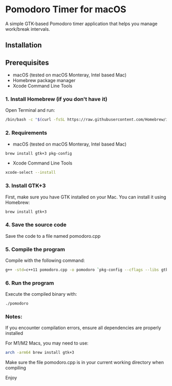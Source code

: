 # Pomodoro Timer for macOS

A simple GTK-based Pomodoro timer application that helps you manage work/break intervals.

## Installation

## Prerequisites

- macOS (tested on macOS Monteray, Intel based Mac)
- Homebrew package manager
- Xcode Command Line Tools

### 1. Install Homebrew (if you don't have it)

Open Terminal and run:
```bash
/bin/bash -c "$(curl -fsSL https://raw.githubusercontent.com/Homebrew/install/HEAD/install.sh)"
```

### 2. Requirements

- macOS (tested on macOS Monteray, Intel based Mac)
```bash
brew install gtk+3 pkg-config
```
- Xcode Command Line Tools
```bash
xcode-select --install
```

### 3. Install GTK+3

First, make sure you have GTK installed on your Mac. You can install it using Homebrew:

```bash
brew install gtk+3
```

### 4. Save the source code

Save the code to a file named pomodoro.cpp

### 5. Compile the program

Compile with the following command:

```bash
g++ -std=c++11 pomodoro.cpp -o pomodoro `pkg-config --cflags --libs gtk+-3.0`
```

### 6. Run the program

Execute the compiled binary with:

```bash
./pomodoro
```

### Notes:

If you encounter compilation errors, ensure all dependencies are properly installed

For M1/M2 Macs, you may need to use:

```bash
arch -arm64 brew install gtk+3
```

Make sure the file pomodoro.cpp is in your current working directory when compiling

Enjoy
